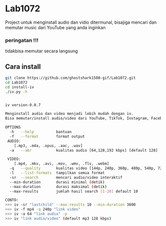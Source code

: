 # Lab1072

Project untuk menginstall audio dan vidio ditermunal, bisajiga mencari dan memutar music dari YouTube yang anda inginkan 
### peringatan !!!
tidakbisa memutar secara langsung 
## Cara install

```bash
git clone https://github.com/ghostshark1500-gif/Lab1072.git
cd Lab1072
cd install-iv
./iv.py -h


iv version-0.0.7

Menginstall audio dan video menjadi lebih mudah dengan iv.
Bisa memutar/install audio/video dari YouTube, TikTok, Instagram, Facebook, LK21.

OPTIONS
  -h   --help          bantuan
  -f   --format        format output
 AUDIO:
    [.mp3, .m4a, .opus, .aac, .wav]
  -a   --abr           kualitas audio [64,128,192 kbps] [default 128]

 VIDEO:
    [.mp4, .mkv, .avi, .mov, .wmv, .flv, .webm]
  -q   --quality       kualitas video [144p, 240p, 360p, 480p, 540p, 720p, 1080p]
  -l   --list-formats  tampilkan semua format
  -sr  --search        mencari audio/video interaktif
  --min-duration       durasi minimal (detik)
  --max-duration       durasi maksimal (detik)
  --max-results        jumlah hasil search [1-20] default 10

CONTO:
>>> iv -sr "lastchild" --max-results 10 --min-duration 3600
>>> iv -f mp4 -q 240p "link video"
>>> iv -a 64 "link audio" -p
>>> iv "link audio/video" (default mp3 128 kbps)






